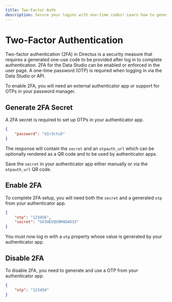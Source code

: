 ```yaml
---
title: Two-Factor Auth
description: Secure your logins with one-time codes! Learn how to generate secrets, enable/disable 2FA.
---
```


# Two-Factor Authentication

Two-factor authentication (2FA) in Directus is a security measure that requires a generated one-use code to be provided after log in to complete authentication. 2FA for the Data Studio can be enabled or enforced in the user page. A one-time password (OTP) is required when logging in via the Data Studio or API.

To enable 2FA, you will need an external authenticator app or support for OTPs in your password manager.

## Generate 2FA Secret

A 2FA secret is required to set up OTPs in your authenticator app.

```json [POST /users/me/tfa/generate]
{
	"password": "d1r3ctu5"
}
```

The response will contain the `secret` and an `otpauth_url` which can be optionally rendered as a QR code and to be used by authenticator apps.

Save the `secret` in your authenticator app either manually or via the `otpauth_url` QR code.

## Enable 2FA

To complete 2FA setup, you will need both the `secret` and a generated `otp` from your authenticator app.

```json [POST /users/me/tfa/enable]
{
	"otp": "123456",
	"secret": "GV3UEVQVOM4D4O33"
}
```

You must now log in with a `otp` property whose value is generated by your authenticator app.

## Disable 2FA

To disable 2FA, you need to generate and use a OTP from your authenticator app.

```json [POST /users/me/tfa/disable]
{
	"otp": "123456"
}
```
